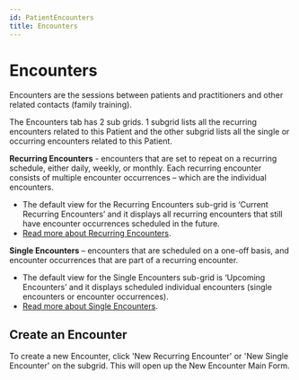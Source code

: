 ```yaml
---
id: PatientEncounters
title: Encounters
---
```

# Encounters 
Encounters are the sessions between patients and practitioners and other related contacts (family training). 

The Encounters tab has 2 sub grids. 1 subgrid lists all the recurring encounters related to this Patient and the other subgrid lists all the single or occurring encounters related to this Patient.

**Recurring Encounters** - encounters that are set to repeat on a recurring schedule, either daily, weekly, or monthly. Each recurring encounter consists of multiple encounter occurrences – which are the individual encounters.
- The default view for the Recurring Encounters sub-grid is ‘Current Recurring Encounters’ and it displays all recurring encounters that still have encounter occurrences scheduled in the future. 
- [Read more about Recurring Encounters](/docs/Scheduling/RecurringEncounters.md).

**Single Encounters** – encounters that are scheduled on a one-off basis, and encounter occurrences that are part of a recurring encounter. 
- The default view for the Single Encounters sub-grid is ‘Upcoming Encounters’ and it displays scheduled individual encounters (single encounters or encounter occurrences). 
- [Read more about Single Encounters](/docs/Scheduling/SingleEncounters.md). 

## Create an Encounter 
To create a new Encounter, click 'New Recurring Encounter' or 'New Single Encounter' on the subgrid. This will open up the New Encounter Main Form.

